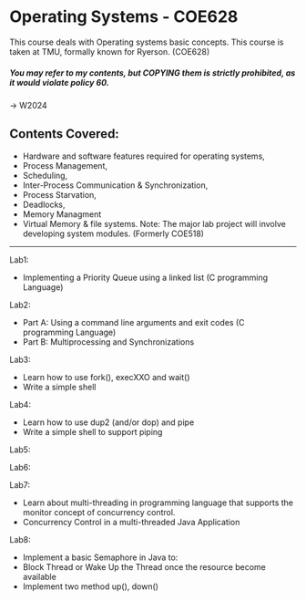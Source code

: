 # Operating Systems - COE628
This course deals with Operating systems basic concepts. This course is taken at TMU, formally known for Ryerson. (COE628)

##### You may refer to my contents, but COPYING them is strictly prohibited, as it would violate policy 60.

-> W2024

## Contents Covered:
  - Hardware and software features required for operating systems,
  - Process Management,
  - Scheduling,
  - Inter-Process Communication & Synchronization,
  - Process Starvation,
  - Deadlocks,
  - Memory Managment
  - Virtual Memory & file systems.
Note:
The major lab project will involve developing system modules. (Formerly COE518)

---

Lab1: 
  - Implementing a Priority Queue using a linked list (C programming Language)

Lab2: 
  - Part A: Using a command line arguments and exit codes (C programming Language)
  - Part B: Multiprocessing and Synchronizations
    
Lab3: 
  - Learn how to use fork(), execXXO and wait()
  - Write a simple shell
    
Lab4:
   - Learn how to use dup2 (and/or dop) and pipe
   - Write a simple shell to support piping

Lab5:

Lab6:

Lab7:
  - Learn about multi-threading in programming language that supports the monitor concept of concurrency control.
  - Concurrency Control in a multi-threaded Java Application
    
Lab8:
  - Implement a basic Semaphore in Java to:
  - Block Thread or Wake Up the Thread once the resource become available
  - Implement two method up(), down()
